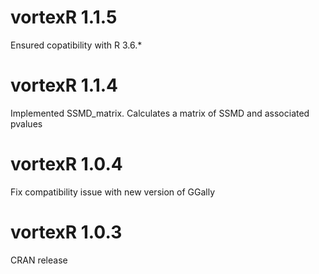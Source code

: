 # vortexR 1.1.5
Ensured copatibility with R 3.6.*

# vortexR 1.1.4
Implemented SSMD_matrix. Calculates a matrix of SSMD and associated pvalues

# vortexR 1.0.4
Fix compatibility issue with new version of GGally

# vortexR 1.0.3
CRAN release
